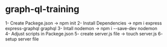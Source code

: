 # graph-ql-training



1- Create Packege.json -> npm init
2- Install Dependencies -> npm i express express-graphql graphql
3- Intall nodemon -> npm i --save-dev nodemon
4- Adjust scripts in Packege.json
5- create server.js file -> touch server.js
6- setup server file